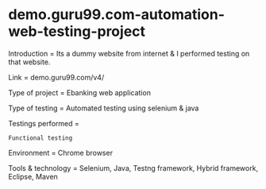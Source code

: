 # demo.guru99.com-automation-web-testing-project

Introduction = Its a dummy website from internet & I performed testing on that website.

Link = demo.guru99.com/v4/

Type of project = Ebanking web application

Type of testing = Automated testing using selenium & java

Testings performed =

    Functional testing 

Environment = Chrome browser

Tools & technology = Selenium, Java, Testng framework, Hybrid framework, Eclipse, Maven
